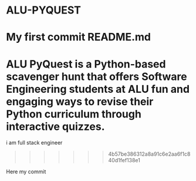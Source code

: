 # ALU-PYQUEST
# My first commit README.md
ALU PyQuest is a Python-based scavenger hunt that offers Software Engineering students at ALU fun and engaging ways to revise their Python curriculum through interactive quizzes.
=======
i am full stack engineer
>>>>>>> 4b57be386312a8a91c6e2aa6f1c840d1fef138e1

Here my commit

